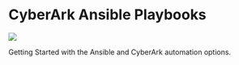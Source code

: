 # CyberArk Ansible Playbooks

[![](https://github.com/adamchandler0306/CyberArk/workflows/Ansible%20Lint/badge.svg)](https://github.com/adamchandler0306/CyberArk/actions?query=workflow%3A%22Ansible+Lint%22)

Getting Started with the Ansible and CyberArk automation options.